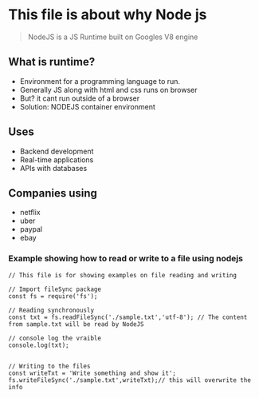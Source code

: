 # This file is about why Node js

> NodeJS is a JS Runtime built on Googles V8 engine

## What is runtime?

- Environment for a programming language to run.
- Generally JS along with html and css runs on browser
- But? it cant run outside of a browser
- Solution: NODEJS container environment

## Uses

- Backend development
- Real-time applications
- APIs with databases

## Companies using

- netflix
- uber
- paypal
- ebay


### Example showing how to read or write to a file using nodejs

```
// This file is for showing examples on file reading and writing

// Import fileSync package 
const fs = require('fs');

// Reading synchronously
const txt = fs.readFileSync('./sample.txt','utf-8'); // The content from sample.txt will be read by NodeJS

// console log the vraible
console.log(txt);


// Writing to the files
const writeTxt = 'Write something and show it';
fs.writeFileSync('./sample.txt',writeTxt);// this will overwrite the info

```



